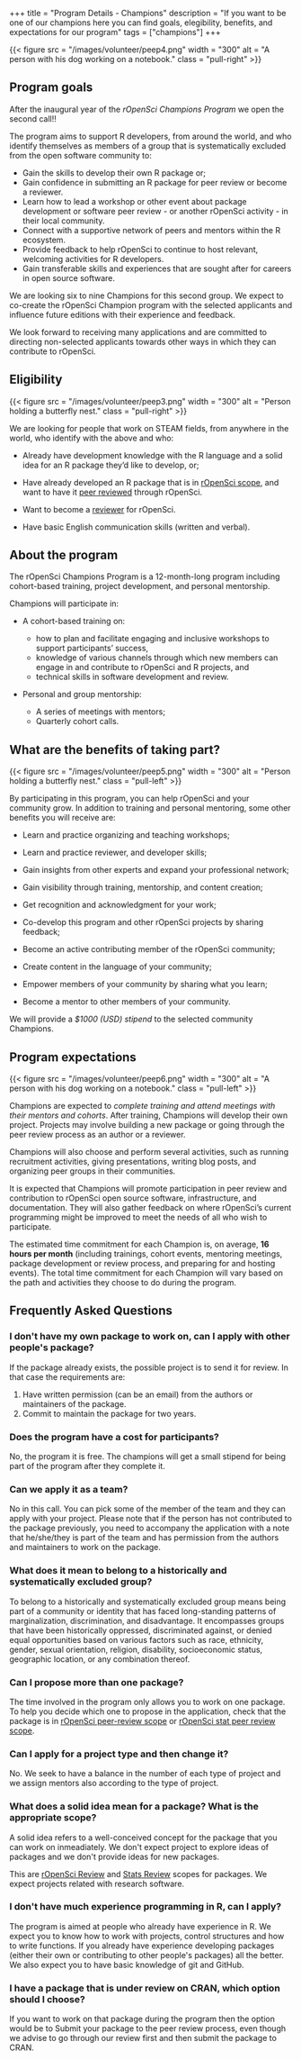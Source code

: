 +++
title = "Program Details - Champions"
description = "If you want to be one of our champions here you can find goals, elegibility, benefits, and expectations for our program"
tags = ["champions"]
+++

{{< figure src = "/images/volunteer/peep4.png" width = "300" alt = "A person with his dog working on a notebook." class = "pull-right" >}}

## Program goals

After the inaugural year of the _rOpenSci Champions Program_ we open the second call!!

The program aims to support R developers, from around the world, and who identify themselves as members of a group that is systematically excluded from the open software community to:

* Gain the skills to develop their own R package or;
* Gain confidence in submitting an R package for peer review or become a reviewer.
* Learn how to lead a workshop or other event about package development or software peer review -  or another rOpenSci activity - in their local community.
* Connect with a supportive network of peers and mentors within the R ecosystem.
* Provide feedback to help rOpenSci to continue to host relevant, welcoming activities for R developers.
* Gain transferable skills and experiences that are sought after for careers in open source software.

We are looking six to nine Champions for this second group. We expect to co-create the rOpenSci Champion program with the selected applicants and influence future editions with their experience and feedback.

We look forward to receiving many applications and are committed to directing non-selected applicants towards other ways in which they can contribute to rOpenSci.


## Eligibility

{{< figure src = "/images/volunteer/peep3.png" width = "300" alt = "Person holding a butterfly nest." class = "pull-right" >}}

We are looking for people that work on STEAM fields, from anywhere in the world, who identify with the above and who:

* Already have development knowledge with the R language and a solid idea for an R package they’d like to develop, or;

* Have already developed an R package that is in [rOpenSci scope](https://devguide.ropensci.org/policies.html?q=scope#aims-and-scope), and want to have it [peer reviewed](/software-review/) through rOpenSci.

* Want to become a [reviewer](https://devguide.ropensci.org/reviewerguide.html) for rOpenSci.

* Have basic English communication skills (written and verbal).


## About the program

The rOpenSci Champions Program is a 12-month-long program including cohort-based training, project development, and personal mentorship.

Champions will participate in:

* A cohort-based training on:

    - how to plan and facilitate engaging and inclusive workshops to support participants’ success,
    - knowledge of various channels through which new members can engage in and contribute to rOpenSci and R projects, and
    - technical skills in software development and review.

* Personal and group mentorship:

    - A series of meetings with mentors;
    - Quarterly cohort calls.


## What are the benefits of taking part? 

{{< figure src = "/images/volunteer/peep5.png" width = "300" alt = "Person holding a butterfly nest." class = "pull-left" >}}

By participating in this program, you can help rOpenSci and your community grow. In addition to training and personal mentoring, some other benefits you will receive are:

* Learn and practice organizing and teaching workshops;

* Learn and practice reviewer, and developer skills;

* Gain insights from other experts and expand your professional network;

* Gain visibility through training, mentorship, and content creation;

* Get recognition and acknowledgment for your work;

* Co-develop this program and other rOpenSci projects by sharing feedback;

* Become an active contributing member of the rOpenSci community;

* Create content in the language of your community;

* Empower members of your community by sharing what you learn;

* Become a mentor to other members of your community.

We will provide a _$1000 (USD) stipend_ to the selected community Champions.


## Program expectations

{{< figure src = "/images/volunteer/peep6.png" width = "300" alt = "A person with his dog working on a notebook." class = "pull-left" >}}

Champions are expected to _complete training and attend meetings with their mentors and cohorts_. After training, Champions will develop their own project. Projects may involve building a new package or going through the peer review process as an author or a reviewer.

Champions will also choose and perform several activities, such as running recruitment activities, giving presentations, writing blog posts, and organizing peer groups in their communities.

It is expected that Champions will promote participation in peer review and contribution to rOpenSci open source software, infrastructure, and documentation. They will also gather feedback on where rOpenSci’s current programming might be improved to meet the needs of all who wish to participate.

The estimated time commitment for each Champion is, on average, __16 hours per month__  (including trainings, cohort events, mentoring meetings, package development or review process, and preparing for and hosting events). The total time commitment for each Champion will vary based on the path and activities they choose to do during the program.

## Frequently Asked Questions

### I don't have my own package to work on, can I apply with other people's package?

If the package already exists, the possible project is to send it for review.  In that case the requirements are:
1) Have written permission (can be an email) from the authors or maintainers of the package.
2) Commit to maintain the package for two years.

### Does the program have a cost for participants?

No, the program it is free.  The champions will get a small stipend for being part of the program after they complete it.

### Can we apply it as a team?

No in this call.  You can pick some of the member of the team and they can apply with your project. 
Please note that if the person has not contributed to the package previously, you need to accompany the application with a note that he/she/they is part of the team and has permission from the authors and maintainers to work on the package.

### What does it mean to belong to a historically and systematically excluded group?

To belong to a historically and systematically excluded group means being part of a community or identity that has faced long-standing patterns of marginalization, discrimination, and disadvantage. It encompasses groups that have been historically oppressed, discriminated against, or denied equal opportunities based on various factors such as race, ethnicity, gender, sexual orientation, religion, disability, socioeconomic status, geographic location, or any combination thereof.

### Can I propose more than one package?

The time involved in the program only allows you to work on one package. To help you decide which one to propose in the application, check that the package is in [rOpenSci peer-review scope](https://devguide.ropensci.org/policies.html?q=scope#aims-and-scope) or [rOpenSci stat peer review scope](https://ropensci.org/stat-software-review/).

### Can I apply for a project type and then change it?

No. We seek to have a balance in the number of each type of project and we assign mentors also according to the type of project.    

### What does a solid idea mean for a package? What is the appropriate scope? 

A solid idea refers to a well-conceived concept for the package that you can work on inmeadiately. We don't expect project to explore ideas of packages and we don't provide ideas for new packages. 

This are [rOpenSci Review](https://devguide.ropensci.org/policies.html?q=scope#aims-and-scope) and [Stats Review](https://ropensci.org/stat-software-review/) scopes for packages. We expect projects related with research software. 

### I don't have much experience programming in R, can I apply?

The program is aimed at people who already have experience in R. We expect you to know how to work with projects, control structures and how to write functions.  If you already have experience developing packages (either their own or contributing to other people's packages) all the better. We also expect you to have basic knowledge of git and GitHub. 

### I have a package that is under review on CRAN, which option should I choose?

If you want to work on that package during the program then the option would be to Submit your package to the peer review process, even though we advise to go through our review first and then submit the package to CRAN.
